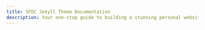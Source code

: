 ```yaml
---
title: SFDC Jekyll Theme Documentation
description: Your one-stop guide to building a stunning personal website, portfolio, and blog. Become a Trailblazer on the web.
---
```


